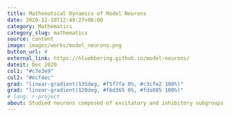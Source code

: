 ```yaml
---
title: Mathematical Dynamics of Model Neurons
date: 2020-12-10T12:49:27+06:00
category: Mathematics
category_slug: mathematics
source: content
image: images/works/model_neurons.png
button_url: #
external_link: https://hluebbering.github.io/model-neurons/
dateit: Dec 2020
col1: "#c7e3e9"
col2: "#ecf4ec"
grad: "linear-gradient(135deg, #f5f7fa 0%, #c3cfe2 100%)"
grad: "linear-gradient(120deg, #f6d365 0%, #fda085 100%)"
# lang: r-project
about: Studied neurons composed of excitatory and inhibitory subgroups, which each exhibited various oscillation patterns when fired.
---
```


